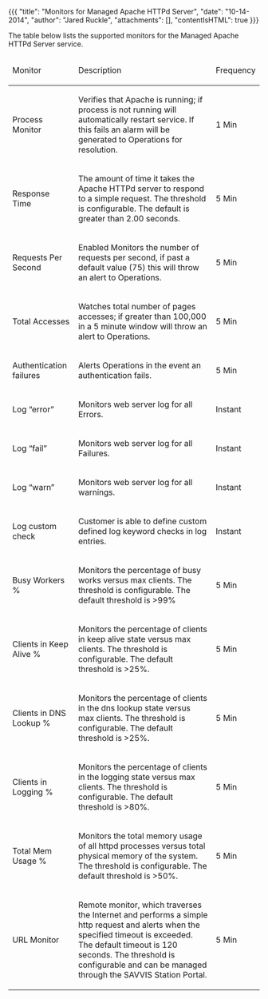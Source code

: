 {{{
  "title": "Monitors for Managed Apache HTTPd Server",
  "date": "10-14-2014",
  "author": "Jared Ruckle",
  "attachments": [],
  "contentIsHTML": true
}}}

<p>The table below lists the supported monitors for the Managed Apache HTTPd Server service.</p>
<table>
  <thead>
    <tr>
      <td>
        <p>Monitor</p>
      </td>
      <td>
        <p>Description</p>
      </td>
      <td>
        <p>Frequency</p>
      </td>
    </tr>
  </thead>
  <tbody>
    <tr>
      <td>
        <p>Process Monitor</p>
      </td>
      <td>
        <p>Verifies that Apache is running; if process is not running will automatically restart service. If this fails an alarm will be generated to Operations for resolution.</p>
      </td>
      <td>
        <p>1 Min</p>
      </td>
    </tr>
    <tr>
      <td>
        <p>Response Time</p>
      </td>
      <td>
        <p>The amount of time it takes the Apache HTTPd server to respond to a simple request. The threshold is configurable. The default is greater than 2.00 seconds.</p>
      </td>
      <td>
        <p>5 Min</p>
      </td>
    </tr>
    <tr>
      <td>
        <p>Requests Per Second</p>
      </td>
      <td>
        <p>Enabled Monitors the number of requests per second, if past a default value (75) this will throw an alert to Operations.</p>
      </td>
      <td>
        <p>5 Min</p>
      </td>
    </tr>
    <tr>
      <td>
        <p>Total Accesses</p>
      </td>
      <td>
        <p>Watches total number of pages accesses; if greater than 100,000 in a 5 minute window will throw an alert to Operations.</p>
      </td>
      <td>
        <p>5 Min</p>
      </td>
    </tr>
    <tr>
      <td>
        <p>Authentication failures</p>
      </td>
      <td>
        <p>Alerts Operations in the event an authentication fails.</p>
      </td>
      <td>
        <p>5 Min</p>
      </td>
    </tr>
    <tr>
      <td>
        <p>Log “error”</p>
      </td>
      <td>
        <p>Monitors web server log for all Errors.</p>
      </td>
      <td>
        <p>Instant</p>
      </td>
    </tr>
    <tr>
      <td>
        <p>Log “fail”</p>
      </td>
      <td>
        <p>Monitors web server log for all Failures.</p>
      </td>
      <td>
        <p>Instant</p>
      </td>
    </tr>
    <tr>
      <td>
        <p>Log “warn”</p>
      </td>
      <td>
        <p>Monitors web server log for all warnings.</p>
      </td>
      <td>
        <p>Instant</p>
      </td>
    </tr>
    <tr>
      <td>
        <p>Log custom check</p>
      </td>
      <td>
        <p>Customer is able to define custom defined log keyword checks in log entries.</p>
      </td>
      <td>
        <p>Instant</p>
      </td>
    </tr>
    <tr>
      <td>
        <p>Busy Workers %</p>
      </td>
      <td>
        <p>Monitors the percentage of busy works versus max clients. The threshold is configurable. The default threshold is &gt;99%</p>
      </td>
      <td>
        <p>5 Min</p>
      </td>
    </tr>
    <tr>
      <td>
        <p>Clients in Keep Alive %</p>
      </td>
      <td>
        <p>Monitors the percentage of clients in keep alive state versus max clients. The threshold is configurable. The default threshold is &gt;25%.</p>
      </td>
      <td>
        <p>5 Min</p>
      </td>
    </tr>
    <tr>
      <td>
        <p>Clients in DNS Lookup %</p>
      </td>
      <td>
        <p>Monitors the percentage of clients in the dns lookup state versus max clients. The threshold is configurable. The default threshold is &gt;25%.</p>
      </td>
      <td>
        <p>5 Min</p>
      </td>
    </tr>
    <tr>
      <td>
        <p>Clients in Logging %</p>
      </td>
      <td>
        <p>Monitors the percentage of clients in the logging state versus max clients. The threshold is configurable. The default threshold is &gt;80%.</p>
      </td>
      <td>
        <p>5 Min</p>
      </td>
    </tr>
    <tr>
      <td>
        <p>Total Mem Usage %</p>
      </td>
      <td>
        <p>Monitors the total memory usage of all httpd processes versus total physical memory of the system. The threshold is configurable. The default threshold is &gt;50%.</p>
      </td>
      <td>
        <p>5 Min</p>
      </td>
    </tr>
    <tr>
      <td>
        <p>URL Monitor</p>
      </td>
      <td>
        <p>Remote monitor, which traverses the Internet and performs a simple http request and alerts when the specified timeout is exceeded. The default timeout is 120 seconds. The threshold is configurable and can be managed through the SAVVIS
          Station Portal.</p>
      </td>
      <td>
        <p>5 Min</p>
      </td>
    </tr>
  </tbody>
</table>
<p><strong>&nbsp;</strong>
</p>

<p><strong>&nbsp;</strong>
</p>
